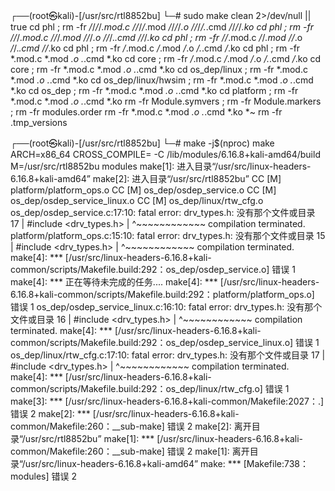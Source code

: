                                                                                  
┌──(root㉿kali)-[/usr/src/rtl8852bu]
└─# sudo make clean 2>/dev/null || true
cd phl ; rm -fr */*/*/*/*.mod.c */*/*/*/*.mod */*/*/*/*.o */*/*/*/.*.cmd */*/*/*/*.ko
cd phl ; rm -fr */*/*/*.mod.c */*/*/*.mod */*/*/*.o */*/*/.*.cmd */*/*/*.ko
cd phl ; rm -fr */*/*.mod.c */*/*.mod */*/*.o */*/.*.cmd */*/*.ko
cd phl ; rm -fr */*.mod.c */*.mod */*.o */.*.cmd */*.ko
cd phl ; rm -fr *.mod.c *.mod *.o .*.cmd *.ko
cd core ; rm -fr */*.mod.c */*.mod */*.o */.*.cmd */*.ko
cd core ; rm -fr *.mod.c *.mod *.o .*.cmd *.ko
cd os_dep/linux ; rm -fr *.mod.c *.mod *.o .*.cmd *.ko
cd os_dep/linux/hwsim ; rm -fr *.mod.c *.mod *.o .*.cmd *.ko
cd os_dep ; rm -fr *.mod.c *.mod *.o .*.cmd *.ko
cd platform ; rm -fr *.mod.c *.mod *.o .*.cmd *.ko
rm -fr Module.symvers ; rm -fr Module.markers ; rm -fr modules.order
rm -fr *.mod.c *.mod *.o .*.cmd *.ko *~
rm -fr .tmp_versions
                                                                                 
┌──(root㉿kali)-[/usr/src/rtl8852bu]
└─# make -j$(nproc)
make ARCH=x86_64 CROSS_COMPILE= -C /lib/modules/6.16.8+kali-amd64/build M=/usr/src/rtl8852bu  modules
make[1]: 进入目录“/usr/src/linux-headers-6.16.8+kali-amd64”
make[2]: 进入目录“/usr/src/rtl8852bu”
  CC [M]  platform/platform_ops.o
  CC [M]  os_dep/osdep_service.o
  CC [M]  os_dep/osdep_service_linux.o
  CC [M]  os_dep/linux/rtw_cfg.o
os_dep/osdep_service.c:17:10: fatal error: drv_types.h: 没有那个文件或目录
   17 | #include <drv_types.h>
      |          ^~~~~~~~~~~~~
compilation terminated.
platform/platform_ops.c:15:10: fatal error: drv_types.h: 没有那个文件或目录
   15 | #include <drv_types.h>
      |          ^~~~~~~~~~~~~
compilation terminated.
make[4]: *** [/usr/src/linux-headers-6.16.8+kali-common/scripts/Makefile.build:292：os_dep/osdep_service.o] 错误 1
make[4]: *** 正在等待未完成的任务....
make[4]: *** [/usr/src/linux-headers-6.16.8+kali-common/scripts/Makefile.build:292：platform/platform_ops.o] 错误 1
os_dep/osdep_service_linux.c:16:10: fatal error: drv_types.h: 没有那个文件或目录
   16 | #include <drv_types.h>
      |          ^~~~~~~~~~~~~
compilation terminated.
make[4]: *** [/usr/src/linux-headers-6.16.8+kali-common/scripts/Makefile.build:292：os_dep/osdep_service_linux.o] 错误 1
os_dep/linux/rtw_cfg.c:17:10: fatal error: drv_types.h: 没有那个文件或目录
   17 | #include <drv_types.h>
      |          ^~~~~~~~~~~~~
compilation terminated.
make[4]: *** [/usr/src/linux-headers-6.16.8+kali-common/scripts/Makefile.build:292：os_dep/linux/rtw_cfg.o] 错误 1
make[3]: *** [/usr/src/linux-headers-6.16.8+kali-common/Makefile:2027：.] 错误 2
make[2]: *** [/usr/src/linux-headers-6.16.8+kali-common/Makefile:260：__sub-make] 错误 2
make[2]: 离开目录“/usr/src/rtl8852bu”
make[1]: *** [/usr/src/linux-headers-6.16.8+kali-common/Makefile:260：__sub-make] 错误 2
make[1]: 离开目录“/usr/src/linux-headers-6.16.8+kali-amd64”
make: *** [Makefile:738：modules] 错误 2
                                                     
